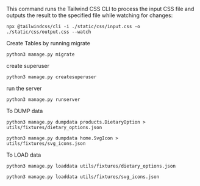 This command runs the Tailwind CSS CLI to process the input CSS file and outputs the result to the specified file while watching for changes:

```
npx @tailwindcss/cli -i ./static/css/input.css -o ./static/css/output.css --watch
```

Create Tables by running migrate
```
python3 manage.py migrate
```

create superuser
```
python3 manage.py createsuperuser
```

run the server
```
python3 manage.py runserver
```

To DUMP data 
```
python3 manage.py dumpdata products.DietaryOption > utils/fixtures/dietary_options.json
```

```
python3 manage.py dumpdata home.SvgIcon > utils/fixtures/svg_icons.json 
```

To LOAD data
```
python3 manage.py loaddata utils/fixtures/dietary_options.json
```

```
python3 manage.py loaddata utils/fixtures/svg_icons.json 
```